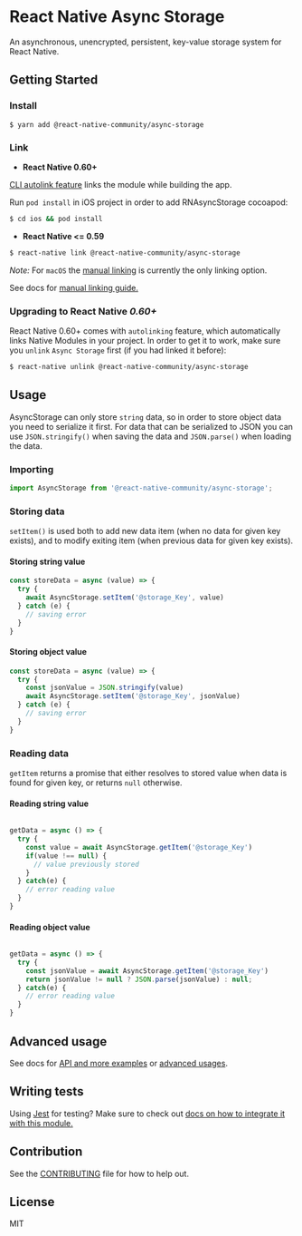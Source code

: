 # React Native Async Storage

An asynchronous, unencrypted, persistent, key-value storage system for React Native.


## Getting Started


### Install

```
$ yarn add @react-native-community/async-storage
```

### Link

- **React Native 0.60+**

[CLI autolink feature](https://github.com/react-native-community/cli/blob/master/docs/autolinking.md) links the module while building the app. 

Run `pod install` in iOS project in order to add RNAsyncStorage cocoapod:

```bash
$ cd ios && pod install
```

- **React Native <= 0.59**


```bash
$ react-native link @react-native-community/async-storage
```

*Note:* For `macOS` the [manual linking](docs/Linking.md) is currently the only linking option.


See docs for [manual linking guide.](docs/Linking.md)

### **Upgrading to React Native *0.60+*** 
 
React Native 0.60+ comes with `autolinking` feature, which automatically links Native Modules in your project.
In order to get it to work, make sure you `unlink` `Async Storage` first (if you had linked it before):

```bash
$ react-native unlink @react-native-community/async-storage
```


## Usage

AsyncStorage can only store `string` data, so in order to store object data you need to serialize it first. 
For data that can be serialized to JSON you can use `JSON.stringify()` when saving the data and `JSON.parse()` when loading the data.


### Importing

```js
import AsyncStorage from '@react-native-community/async-storage';
```

### Storing data

`setItem()` is used both to add new data item (when no data for given key exists), and to modify exiting item (when previous data for given key exists).

#### Storing string value
```jsx
const storeData = async (value) => {
  try {
    await AsyncStorage.setItem('@storage_Key', value)
  } catch (e) {
    // saving error
  }
}
```

#### Storing object value
```jsx
const storeData = async (value) => {
  try {
    const jsonValue = JSON.stringify(value)
    await AsyncStorage.setItem('@storage_Key', jsonValue)
  } catch (e) {
    // saving error
  }
}
```

### Reading data

`getItem` returns a promise that either resolves to stored value when data is found for given key, or returns `null` otherwise.  

#### Reading string value
```jsx

getData = async () => {
  try {
    const value = await AsyncStorage.getItem('@storage_Key')
    if(value !== null) {
      // value previously stored
    }
  } catch(e) {
    // error reading value
  }
}

```
#### Reading object value 

```jsx

getData = async () => {
  try {
    const jsonValue = await AsyncStorage.getItem('@storage_Key')
    return jsonValue != null ? JSON.parse(jsonValue) : null;
  } catch(e) {
    // error reading value
  }
}

```

## Advanced usage
See docs for [API and more examples](docs/API.md) or [advanced usages](docs/advanced).

## Writing tests

Using [Jest](https://jestjs.io/) for testing? Make sure to check out [docs on how to integrate it with this module.](./docs/Jest-integration.md)

## Contribution

See the [CONTRIBUTING](CONTRIBUTING.md) file for how to help out.

## License

MIT
